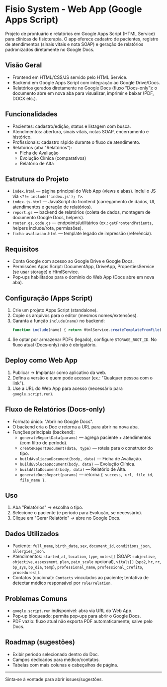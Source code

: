 # Fisio System - Web App (Google Apps Script)

Projeto de prontuário e relatórios em Google Apps Script (HTML Service) para clínicas de fisioterapia. O app oferece cadastro de pacientes, registro de atendimentos (sinais vitais e nota SOAP) e geração de relatórios padronizados diretamente no Google Docs.

## Visão Geral

- Frontend em HTML/CSS/JS servido pelo HTML Service.
- Backend em Google Apps Script com integração ao Google Drive/Docs.
- Relatórios gerados diretamente no Google Docs (fluxo "Docs-only"): o documento abre em nova aba para visualizar, imprimir e baixar (PDF, DOCX etc.).

## Funcionalidades

- Pacientes: cadastro/edição, status e listagem com busca.
- Atendimentos: abertura, sinais vitais, notas SOAP, encerramento e histórico.
- Profissionais: cadastro rápido durante o fluxo de atendimento.
- Relatórios (aba "Relatórios"):
  - Ficha de Avaliação
  - Evolução Clínica (comparativos)
  - Relatório de Alta

## Estrutura do Projeto

- `index.html` — página principal do Web App (views e abas). Inclui o JS via `<?!= include('index.js'); ?>`.
- `index.js.html` — JavaScript do frontend (carregamento de dados, UI, atendimentos e geração de relatórios).
- `report.gs` — backend de relatórios (coleta de dados, montagem de documento Google Docs, helpers).
- `router.gs`, `code.gs` — endpoints/utilitários (ex.: `getFrontendPatients`, helpers include/rota, permissões).
- `ficha-avaliacao.html` — template legado de impressão (referência).

## Requisitos

- Conta Google com acesso ao Google Drive e Google Docs.
- Permissões Apps Script: DocumentApp, DriveApp, PropertiesService (se usar storage) e HtmlService.
- Pop‑ups habilitados para o domínio do Web App (Docs abre em nova aba).

## Configuração (Apps Script)

1) Crie um projeto Apps Script (standalone).
2) Copie os arquivos para o editor (mesmos nomes/extensões).
3) Garanta a função `include(name)` no backend:
   ```js
   function include(name) { return HtmlService.createTemplateFromFile(name).getRawContent(); }
   ```
4) Se optar por armazenar PDFs (legado), configure `STORAGE_ROOT_ID`. No fluxo atual (Docs‑only) não é obrigatório.

## Deploy como Web App

1) Publicar → Implantar como aplicativo da web.
2) Defina a versão e quem pode acessar (ex.: "Qualquer pessoa com o link").
3) Use a URL do Web App para acesso (necessário para `google.script.run`).

## Fluxo de Relatórios (Docs‑only)

- Formato único: "Abrir no Google Docs".
- O backend cria o Doc e retorna a URL para abrir na nova aba.
- Funções principais (backend):
  - `generateReportData(params)` — agrega paciente + atendimentos (com filtro de período).
  - `createReportDocument(data, type)` — roteia para o construtor do tipo.
  - `buildAvaliacaoDocument(body, data)` — Ficha de Avaliação.
  - `buildEvolucaoDocument(body, data)` — Evolução Clínica.
  - `buildAltaDocument(body, data)` — Relatório de Alta.
  - `generateDocsReport(params)` — retorna `{ success, url, file_id, file_name }`.

## Uso

1) Aba "Relatórios" → escolha o tipo.
2) Selecione o paciente (e período para Evolução, se necessário).
3) Clique em "Gerar Relatório" → abre no Google Docs.

## Dados Utilizados

- Paciente: `full_name`, `birth_date`, `sex`, `document_id`, `conditions_json`, `allergies_json`.
- Atendimentos: `started_at`, `location`, `type`, `notes[]` (SOAP: `subjective`, `objective`, `assessment`, `plan`, `pain_scale` opcional), `vitals[]` (`spo2`, `hr`, `rr`, `bp_sys`, `bp_dia`, `temp`), `professional_name`, `professional_crefito`, `procedures[]`.
- Contatos (opcional): `Contacts` vinculados ao paciente; tentativa de detectar médico responsável por `role/relation`.

## Problemas Comuns

- `google.script.run` indisponível: abra via URL do Web App.
- Pop‑up bloqueado: permita pop‑ups para abrir o Google Docs.
- PDF vazio: fluxo atual não exporta PDF automaticamente; salve pelo Docs.

## Roadmap (sugestões)

- Exibir período selecionado dentro do Doc.
- Campos dedicados para médico/contatos.
- Tabelas com mais colunas e cabeçalhos de página.

---

Sinta‑se à vontade para abrir issues/sugestões.

